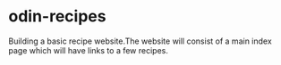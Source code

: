 # odin-recipes

Building a basic recipe website.The website will consist of a main index page which will have links to a few recipes.
